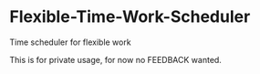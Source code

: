 # Flexible-Time-Work-Scheduler
Time scheduler for flexible work

This is for private usage, for now no FEEDBACK wanted.

